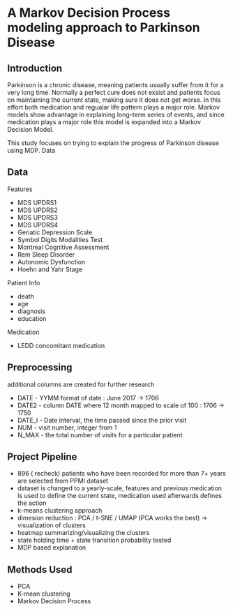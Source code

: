 # A Markov Decision Process modeling approach to Parkinson Disease 



## Introduction
 Parkinson is a chronic disease, meaning patients usually suffer from it for a very long time.  Normally a perfect cure does not exsist and patients focus on maintaining the current state, making sure it does not get worse.  In this effort both medication and regualar life pattern plays a major role.  Markov models show advantage in explaining long-term series of events, and since medication plays a major role this model is expanded into a Markov Decision Model.
 
 This study focuses on trying to explain the progress of Parkinson disease using MDP.  Data 

## Data
Features

* MDS UPDRS1
* MDS UPDRS2
* MDS UPDRS3
* MDS UPDRS4
* Geriatic Depression Scale
* Symbol Digits Modalities Test
* Montreal Cognitive Assessment
* Rem Sleep Disorder
* Autonomic Dysfunction
* Hoehn and Yahr Stage

 Patient Info
* death
* age
* diagnosis
* education
 
 Medication
* LEDD concomitant medication


## Preprocessing
 additional columns are created for further research
* DATE  - YYMM format of date : June 2017 -> 1706
* DATE2 - column DATE where 12 month mapped to scale of 100 : 1706 -> 1750
* DATE_I - Date interval, the time passed since the prior visit
* NUM - visit number, integer from 1
* N_MAX - the total number of visits for a particular patient
 
## Project Pipeline

* 896 ( recheck) patients who have been recorded for more than 7+ years are selected from PPMI dataset
* dataset is changed to a yearly-scale, features and previous medication is used to define the current state, medication used afterwards defines the action
* k-means clustering approach
* dimesion reduction : PCA / t-SNE / UMAP (PCA works the best) -> visualization of clusters
* heatmap summarizing/visualizing the clusters 
* state holding time + state transition probability tested 
* MDP based explanation

## Methods Used
* PCA
* K-mean clustering
* Markov Decision Process
